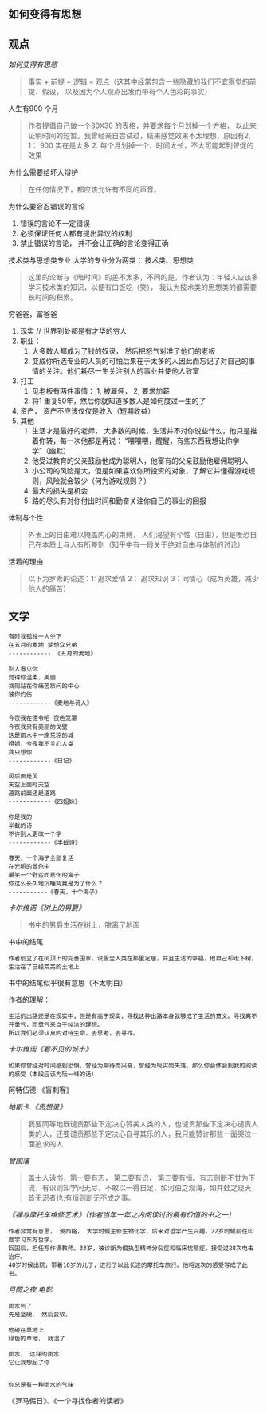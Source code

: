 如何变得有思想
----------------

观点
----------------

*如何变得有思想*

> 事实 + 前提 + 逻辑 = 观点（这其中经常包含一些隐藏的我们不宜察觉的前提、假设， 以及因为个人观点出发而带有个人色彩的事实）

人生有900 个月

> 作者提倡自己做一个30X30 的表格，并要求每个月划掉一个方格， 以此来证明时间的短暂。我曾经亲自尝试过，结果感觉效果不太理想，原因有2, 1： 900 实在是太多 2. 每个月划掉一个，时间太长，不太可能起到督促的效果

为什么需要给坏人辩护

> 在任何情况下，都应该允许有不同的声音。

为什么要容忍错误的言论

1. 错误的言论不一定错误
2. 必须保证任何人都有提出异议的权利
3. 禁止错误的言论， 并不会让正确的言论变得正确

技术类与思想类专业
大学的专业分为两类： 技术类、思想类

> 这里的论断与《暗时间》的差不太多，不同的是，作者认为：年轻人应该多学习技术类的知识，以便有口饭吃（笑）， 我认为技术类的思想类的都需要长时间的积累。

穷爸爸，富爸爸

1. 现实 // 世界到处都是有才华的穷人
2. 职业：
   1. 大多数人都成为了钱的奴隶， 然后把怒气对准了他们的老板
   2. 变成你所选专业的人员的可怕后果在于太多的人因此而忘记了对自己的事情的关注。他们耗尽一生关注别人的事业并使他人致富
3. 打工
   1. 见老板有两件事情： 1, 被雇佣， 2, 要求加薪
   2. 将1 重复50年，然后你就知道多数人是如何度过一生的了
4. 资产， 资产不应该仅仅是收入（短期收益）
5. 其他
   1. 生活才是最好的老师， 大多数的时候，生活并不对你说些什么，他只是推着你转，每一次他都是再说： “喂喂喂，醒醒，有些东西我想让你学学”（幽默）
   2. 他受过教育的父亲鼓励他成为聪明人，他富有的父亲鼓励他雇佣聪明人
   3. 小公司的风险是大，但是如果喜欢你所投资的对象，了解它并懂得游戏规则，风险就会较少（何为游戏规则？）
   4. 最大的损失是机会
   5. 路的尽头有对你付出时间和勤奋关注你自己的事业的回报

体制与个性
> 外表上的自由难以掩盖内心的束缚， 人们渴望有个性（自由），但是唯恐自己在本质上与人有所差别（知乎中有一段关于绝对自由与体制的讨论）

活着的理由

> 以下为罗素的论述：1: 追求爱情 2： 追求知识  3：同情心（成为英雄，减少他人的痛苦）


文学
------------------

    有时我孤独一人坐下
    在五月的麦地 梦想众兄弟
    ------------ 《五月的麦地》

    别人看见你
    觉得你温柔、美丽
    我则站在你痛苦质问的中心
    被你灼伤
    ------------《麦地与诗人》

    今夜我在德令哈 夜色笼罩
    今夜我只有美丽的戈壁
    这是雨水中一座荒凉的城
    姐姐，今夜我不关心人类
    我只想你
    ------------《日记》

    风后面是风
    天空上面时天空
    道路前面还是道路
    ------------《四姐妹》

    你是我的
    半截的诗
    不许别人更改一个字
    ------------《半截诗》

    春天，十个海子全部复活
    在光明的景色中
    嘲笑一个野蛮而悲伤的海子
    你这么长久地沉睡究竟是为了什么？
    -----------《春天，十个海子》



*卡尔维诺《树上的男爵》*

> 书中的男爵生活在树上，脱离了地面

书中的结尾

    作者创立了在树顶上的完善国家，说服全人类在那里定居，并且生活的幸福，他自己却走下树，生活在了已经荒芜的土地上

书中的结尾似乎很有意思（不太明白）

作者的理解：

    生活的出路还是在现实中，但是有高于现实，寻找这种出路本身就够成了生活的意义。寻找离不开勇气，而勇气来自于纯洁的理想。
    所以我们必须认真的对待生命，去思考，去寻找。


*卡尔维诺《看不见的城市》*

    如果你曾经对时间感到恐惧，曾经为期待而兴奋，曾经为现实而失落，那么你会体会到我的阅读的感受（本段应该为阮一峰的话）

阿特伍德 《盲刺客》

*帕斯卡 《思想录》*

> 我要同等地既谴责那些下定决心赞美人类的人，也谴责那些下定决心谴责人类的人，还要谴责那些下定决心自寻其乐的人，我只能赞许那些一面哭泣一面追求的人

*曾国藩*
> 盖士人读书，第一要有志， 第二要有识， 第三要有恒。有志则断不甘为下流，有识则知学问无尽，不敢以一得自足，如河伯之观海，如井蛙之窥天，皆无识者也;有恒则断无不成之事。

*《禅与摩托车维修艺术》（作者当年一年之内阅读过的最有价值的书之一）*

    作者非常有意思， 波西格， 大学时候主修生物化学，后来对哲学产生兴趣，22岁时候前往印度学习东方哲学。
    回国后，担任写作课教师。33岁，被诊断为偏执型精神分裂症和临床忧郁症，接受过28次电击治疗。
    40岁时候出院，带着10岁的儿子，进行了以此长途的摩托车旅行。他将这次的感受写成了此书。

*月圆之夜 电影*

    雨水到了
    先是坚硬， 然后变软。

    他砸在草地上
    绿色的草地， 就湿了

    雨水， 这样的雨水
    它让我想起了你


    你总是有一种雨水的气味

《罗马假日》、《一个寻找作者的读者》
